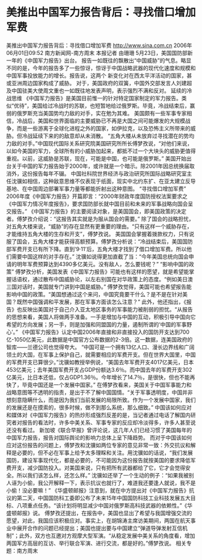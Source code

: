# 美推出中国军力报告背后：寻找借口增加军费

美推出中国军力报告背后：寻找借口增加军费
http://www.sina.com.cn 2006年06月01日09:52 南方新闻网-南方周末
本报记者 由珊珊
5月23日，美国国防部新一年的《中国军力报告》出台。
报告一如既往的飘散出“中国威胁”的气息。略显不同的是，今年的报告多了一些惊讶，惊讶于中国战略武器的现代化速度和规模和中国军事投放能力的增长。报告说，这两个
新变化对在西太平洋活动的国家，甚或亚洲周边国家构成了威胁。
对于，美国政府的双簧，中国外交部发言人刘建超及中国驻美大使周文重也一如既往地发表声明，表示强烈不满和反对。
延续的冷战思维
《中国军力报告》是美国目前惟一的针对特定国家制定的军力报告。类似“优待”，美国给过冷战时的苏联，也短暂地给过俄罗斯。毕竟，冷战结束后，赢弱的俄罗斯充当美国势均力敌的对手，实在勉为其难。
美国颇有一些军事专家相信，冷战后，美国和世界面临的主要威胁已不再是大国之间可能爆发的大规模战争，而是一些游离于全球化进程之外的国家，如伊拉克，以及恐怖主义所带来的威胁。但冷战延续下来的的敌意却从未消散。
“五角大楼从未放弃过寻找潜在的势均力敌的对手。”中国现代国际关系研究院美国研究所所长傅梦孜说，“对他们来说，以如今美国的军力，全球所有的小威胁加起来，都抵不过一个大块头的威胁更值得重视。以前，这威胁是苏联，现在，可能是中国，也可能是俄罗斯。”
美国开始出台关于中国的军力报告始于2000年，或许就是一个暗示。除2001年因总统换届取消外，这份报告每年不辍。
中国社科院世界经济与政治研究所国际战略研究室主任沈骥如相信，这种敌意思维不仅表现于纸面，现实中北约东扩、在亚太建立反导基地、在中国周边部署军事力量等都能折射出这种意图。
“寻找借口增加军费”
2006年度《中国军力报告》开篇即言：“2000年财政年度国防授权法案要求之《中国军力情况年度报告》，要求国防部长就中国目前和未来的军事战略向国会呈交报告。”
《中国军力报告》的主要阅读对象，是美国国会，即美国政策的决定者。傅梦孜介绍说：“这报告其实就是为服从国会的需要。”
除了国会的战略担忧，对五角大楼来说，“威胁”的存在显然有更重要的理由。“只有这样一个威胁存在，才能维持五角大楼的生存和开支”，傅梦孜说。
美国国会掌握着拨款权力，只有说服了国会，五角大楼才能获得高额预算。傅梦孜分析说：“冷战结束后，美国国防部军费开支已有所下降。直到‘9·11’后，五角大楼才找到了借口增加军费。所以他们需要中国这样的对手存在。”
沈骥如说得更加直截了当：“今年美国总统向国会申请的明年军费预算达到4390多亿美元。没有敌人，怎么要钱呢？”
“影响中国的政策”
傅梦孜分析，美国发表《中国军力报告》可能也有这样的愿望，就是希望能掌握话语权，通过散布中国威胁论，以左右别国在对华政策上的态度。“例如美日澳三国对话时，美国就专门讲到中国是威胁。”
傅梦孜觉得，美国可能也希望报告能影响中国的政策。“美国想通过这个来问，中国究竟要干什么？是不是在针对美国？既然中国强调和平发展，那在军事方面该怎么注意？”
此外，他还指出，《报告》也反映出美国对于自己介入亚太地区事务的军事能力被削弱的担忧。“从报告的思想来看，美国人将做两手准备。一手是增加与中国的互动，积极引导中国向它希望的方向发展；另一手，则是加强和同盟国的力量，遏制所谓的‘中国的军事野心’。”
《中国军力报告》认定中国2006年直接和非直接投入的国防开支达到700亿-1050亿美元，此数据是中国官方公布数据的2-3倍。这一数据，连美国政府的智库——兰德公司也觉得夸大。
“中国可是一个拥有13亿人口、漫长边界线和广阔领土的大国，在军事上保护自己，就需要相应的军费开支。但在世界大国里，中国的军费开支已算很少。”沈骥如教授举例说，“美国去年军费开支4017亿美元，日本453亿美元；去年美国军费开支占GDP份额达3.6％。而中国去年的军费开支302亿美元，比日本还低，仅占GDP1.36％。今年增长了14.7％，是很快，但也不能再快了，毕竟中国还是一个发展中国家。”
在傅梦孜看来，美国关于中国军事能力和战略意图等不透明的指责，是出于不了解中国国情。“关于军事透明度，中国并非想刻意隐瞒什么，而是因为我们当前发展的局限所致。作为一个发展中国家，我们的发展还是在摸索的，很多时候，做不到那么系统，那么细致。”
中国该如何应对
和媒体对《中国军力报告》的热炒形成强烈反差的是，当记者通过电话了解国内研究者对报告的看法时，许多中美关系、军事专家的反应却冷淡得多，许多人甚至说还没有看过。
新加坡《联合早报》曾评论说，这几年人们已经习惯了美国每年的中国军力报告，报告对国际舆论的影响力总体上呈下降趋势。
而对于中国该如何应对这份报告的问题上，傅梦孜和沈骥如两位专家的意见非常一致：外交抗议和解释是必要的，但不必在军事上给予太多理睬和关注。用沈骥如的话说，“我们发展国防，建设军事现代化，都是必要的，不可能因为这份报告就按美国的要求降低军费开支，减少国防投入。对美国来说，只有把所有武器都给了它，它才会觉得安全。所以我们该怎么样，还怎么样。”
沈骥如还举了一个生动的例子：“如果我被别人诬为小偷，我公开解释一下，表示抗议也就行了，难道我还要逢人就说，我不是小偷！没必要嘛！”
《华盛顿邮报》注意到，就在中方提出对《中国军力报告》抗议的第二天，中国国防科工委即公布了未来15年中国国防科技工业科技发展五大目标、八项重点任务。“该计划将明显减少中国对俄罗斯高科技武器的依赖性。”《华盛顿邮报》说。
傅梦孜还提出，在报告中，美国也显出了希望与我国增强交流的愿望，对此，我国应该积极应对。事实上，在胡锦涛主席访美期间，两国在航天事业中展开合作的问题已经提出；美国也提出要与中国建立“弹道导弹发射互信机制”；此外，双方也互邀对方观摩大型军演。“从稳定发展中美关系的角度看，增加两国军方高层的互访、举行联合军演、进行交流，都是好的。”傅梦孜说。
相关专题：南方周末 

